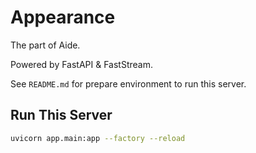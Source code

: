 # Appearance

The part of Aide.

Powered by FastAPI & FastStream.

See `README.md` for prepare environment to run this server.

## Run This Server

```bash
uvicorn app.main:app --factory --reload
```
